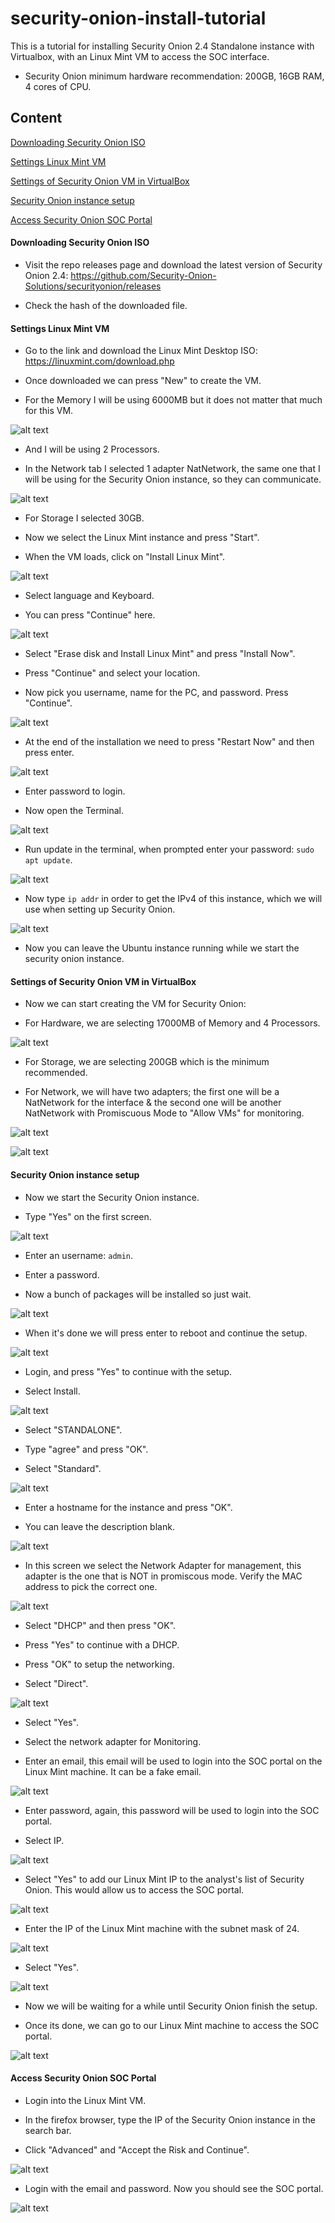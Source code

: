 # security-onion-install-tutorial
This is a tutorial for installing Security Onion 2.4 Standalone instance with Virtualbox, with an Linux Mint VM to access the SOC interface.

- Security Onion minimum hardware recommendation: 200GB, 16GB RAM, 4 cores of CPU.


## Content
[Downloading Security Onion ISO](https://github.com/borelli28/security-onion-install-tutorial?tab=readme-ov-file#downloading-security-onion-iso)

[Settings Linux Mint VM](https://github.com/borelli28/security-onion-install-tutorial?tab=readme-ov-file#settings-linux-mint-vm)

[Settings of Security Onion VM in VirtualBox](https://github.com/borelli28/security-onion-install-tutorial?tab=readme-ov-file#settings-of-security-onion-vm-in-virtualbox)

[Security Onion instance setup](https://github.com/borelli28/security-onion-install-tutorial?tab=readme-ov-file#security-onion-instance-setup)

[Access Security Onion SOC Portal](https://github.com/borelli28/security-onion-install-tutorial?tab=readme-ov-file#access-security-onion-soc-portal)


#### Downloading Security Onion ISO
- Visit the repo releases page and download the latest version of Security Onion 2.4: https://github.com/Security-Onion-Solutions/securityonion/releases

- Check the hash of the downloaded file.


#### Settings Linux Mint VM

- Go to the link and download the Linux Mint Desktop ISO: https://linuxmint.com/download.php

- Once downloaded we can press "New" to create the VM.

- For the Memory I will be using 6000MB but it does not matter that much for this VM.

![alt text](./images/mint0.png)

- And I will be using 2 Processors.

- In the Network tab I selected 1 adapter NatNetwork, the same one that I will be using for the Security Onion instance, so they can communicate.

![alt text](./images/mint1.png)

- For Storage I selected 30GB.

- Now we select the Linux Mint instance and press "Start".

- When the VM loads, click on "Install Linux Mint".

![alt text](./images/mint2.png)

- Select language and Keyboard.

- You can press "Continue" here.

![alt text](./images/mint3.png)

- Select "Erase disk and Install Linux Mint" and press "Install Now".

- Press "Continue" and select your location.

- Now pick you username, name for the PC, and password. Press "Continue".

![alt text](./images/mint4.png)

- At the end of the installation we need to press "Restart Now" and then press enter.

![alt text](./images/mint5.png)

- Enter password to login.

- Now open the Terminal.

![alt text](./images/mint6.png)

- Run update in the terminal, when prompted enter your password: `sudo apt update`.

![alt text](./images/mint7.png)

- Now type `ip addr` in order to get the IPv4 of this instance, which we will use when setting up Security Onion.

![alt text](./images/mint8.png)

- Now you can leave the Ubuntu instance running while we start the security onion instance.


#### Settings of Security Onion VM in VirtualBox

- Now we can start creating the VM for Security Onion:

- For Hardware, we are selecting 17000MB of Memory and 4 Processors.

![alt text](./images/so0.png)

- For Storage, we are selecting 200GB which is the minimum recommended.

- For Network, we will have two adapters; the first one will be a NatNetwork for the interface & the second one will be another NatNetwork with Promiscuous Mode to "Allow VMs" for monitoring.

![alt text](./images/so1.png)

![alt text](./images/so2.png)


#### Security Onion instance setup

- Now we start the Security Onion instance.

- Type "Yes" on the first screen.

![alt text](./images/so3.png)

- Enter an username: `admin`.

- Enter a password.

- Now a bunch of packages will be installed so just wait.

![alt text](./images/so4.png)

- When it's done we will press enter to reboot and continue the setup.

![alt text](./images/so5.png)

- Login, and press "Yes" to continue with the setup.

- Select Install.

![alt text](./images/so6.png)

- Select "STANDALONE".

- Type "agree" and press "OK".

- Select "Standard".

![alt text](./images/so7.png)

- Enter a hostname for the instance and press "OK".

- You can leave the description blank.

![alt text](./images/so8.png)

- In this screen we select the Network Adapter for management, this adapter is the one that is NOT in promiscous mode. Verify the MAC address to pick the correct one.

![alt text](./images/so9.png)

- Select "DHCP" and then press "OK".

- Press "Yes" to continue with a DHCP.

- Press "OK" to setup the networking.

- Select "Direct".

![alt text](./images/so10.png)

- Select "Yes".

- Select the network adapter for Monitoring.

- Enter an email, this email will be used to login into the SOC portal on the Linux Mint machine. It can be a fake email.

![alt text](./images/so11.png)

- Enter password, again, this password will be used to login into the SOC portal.

- Select IP.

![alt text](./images/so12.png)

- Select "Yes" to add our Linux Mint IP to the analyst's list of Security Onion. This would allow us to access the SOC portal.

![alt text](./images/so13.png)

-  Enter the IP of the Linux Mint machine with the subnet mask of 24.

![alt text](./images/so14.png)

- Select "Yes".

![alt text](./images/so15.png)

- Now we will be waiting for a while until Security Onion finish the setup.

- Once its done, we can go to our Linux Mint machine to access the SOC portal.

![alt text](./images/so16.png)


#### Access Security Onion SOC Portal

- Login into the Linux Mint VM.

- In the firefox browser, type the IP of the Security Onion instance in the search bar.

- Click "Advanced" and "Accept the Risk and Continue".

![alt text](./images/mint9.png)

- Login with the email and password. Now you should see the SOC portal.

![alt text](./images/mint10.png)

